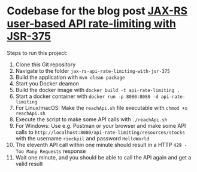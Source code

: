 # Codebase for the blog post [JAX-RS user-based API rate-limiting with JSR-375](https://rieckpil.de/howto-jax-rs-user-based-rate-limiting-with-jsr-375/)

Steps to run this project:

1. Clone this Git repository
2. Navigate to the folder `jax-rs-api-rate-limiting-with-jsr-375`
3. Build the application with `mvn clean package`
4. Start you Docker deamon
5. Build the docker image with `docker build -t api-rate-limiting .`
6. Start a docker container with `docker run -p 8080:8080 -d api-rate-limiting`
7. For Linux/macOS: Make the `reachApi.sh` file executable with `chmod +x reachApi.sh`
8. Execute the script to make some API calls with `./reachApi.sh`
9. For Windows: Use e.g. Postman or your browser and make some API calls to
`http://localhost:8080/api-rate-limiting/resources/stocks` with the username `rieckpil` and password `HelloWorld`
10. The eleventh API call within one minute should result in a HTTP `429 - Too Many Requests` response
11. Wait one minute, and you should be able to call the API again and get a valid result
